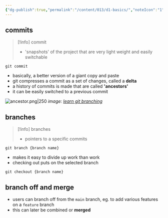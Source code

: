 ```yaml
---
{"dg-publish":true,"permalink":"/content/013/d1-basics/","noteIcon":"1","created":"2025-08-22T10:02:13.195+01:00","updated":"2025-08-22T10:23:00.328+01:00"}
---
```


## commits

>[!info] commit
> -  'snapshots' of the project that are very light weight and easily switchable

```
git commit
```

- basically, a better version of a giant copy and paste
- git compresses a commit as a set of changes, called a **delta**
- a history of commits is made that are called **'ancestors'**
- it can be easily switched to a previous commit

![ancestor.png|250](/img/user/pics/ancestor.png)
*image: [learn git branching](https://learngitbranching.js.org/)*
## branches

>[!info] branches
> - pointers to a specific commits

```
git branch {branch name}
```

- makes it easy to divide up work than work
- checking out puts on the selected branch

```
git checkout {branch name}
```

## branch off and merge

- users can branch off from the `main` branch, eg. to add various features on a `feature` branch
- this can later be combined or **merged** 